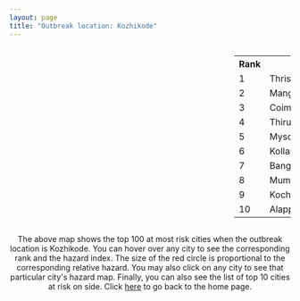```yaml
---
layout: page
title: "Outbreak location: Kozhikode"
---
```

<div style="width: 100%; overflow: auto;">
<div style="width: 75%; float: left;">
<div id="mapid">
<script src="https://buda-magenta.github.io/hazard_map/load_map.js"></script>

<script>
var marker_outbreak = L.marker([11.258608, 75.778874],{"autoPan": true}).addTo(map); marker_outbreak.bindTooltip("Kozhikode").openTooltip();

var circle_1 = L.circle([10.525626, 76.213254], {"pane": "markerPane", "color": "red", "fill": true, "fillOpacity": 0.2, "fillRule": "evenodd", "lineCap": "round", "lineJoin": "round", "opacity": 1.0, "radius": 102587, "stroke": true, "weight": 3}).addTo(map);
circle_1.bindTooltip("Thrissur<br>rank: 1<br>hazard index: 0.102588")
circle_1.bindPopup('<a href="https://buda-magenta.github.io/hazard_map/Thrissur">Thrissur</a>')

var circle_2 = L.circle([12.869810, 74.843008], {"pane": "markerPane", "color": "red", "fill": true, "fillOpacity": 0.2, "fillRule": "evenodd", "lineCap": "round", "lineJoin": "round", "opacity": 1.0, "radius": 86047, "stroke": true, "weight": 3}).addTo(map);
circle_2.bindTooltip("Mangalore<br>rank: 2<br>hazard index: 0.086048")
circle_2.bindPopup('<a href="https://buda-magenta.github.io/hazard_map/Mangalore">Mangalore</a>')

var circle_3 = L.circle([11.001812, 76.962843], {"pane": "markerPane", "color": "red", "fill": true, "fillOpacity": 0.2, "fillRule": "evenodd", "lineCap": "round", "lineJoin": "round", "opacity": 1.0, "radius": 36720, "stroke": true, "weight": 3}).addTo(map);
circle_3.bindTooltip("Coimbatore<br>rank: 3<br>hazard index: 0.036720")
circle_3.bindPopup('<a href="https://buda-magenta.github.io/hazard_map/Coimbatore">Coimbatore</a>')

var circle_4 = L.circle([8.576971, 77.050125], {"pane": "markerPane", "color": "red", "fill": true, "fillOpacity": 0.2, "fillRule": "evenodd", "lineCap": "round", "lineJoin": "round", "opacity": 1.0, "radius": 33581, "stroke": true, "weight": 3}).addTo(map);
circle_4.bindTooltip("Thiruvananthapuram<br>rank: 4<br>hazard index: 0.033582")
circle_4.bindPopup('<a href="https://buda-magenta.github.io/hazard_map/Thiruvananthapuram">Thiruvananthapuram</a>')

var circle_5 = L.circle([12.305183, 76.655361], {"pane": "markerPane", "color": "red", "fill": true, "fillOpacity": 0.2, "fillRule": "evenodd", "lineCap": "round", "lineJoin": "round", "opacity": 1.0, "radius": 15423, "stroke": true, "weight": 3}).addTo(map);
circle_5.bindTooltip("Mysore<br>rank: 5<br>hazard index: 0.015423")
circle_5.bindPopup('<a href="https://buda-magenta.github.io/hazard_map/Mysore">Mysore</a>')

var circle_6 = L.circle([8.887951, 76.595501], {"pane": "markerPane", "color": "red", "fill": true, "fillOpacity": 0.2, "fillRule": "evenodd", "lineCap": "round", "lineJoin": "round", "opacity": 1.0, "radius": 15073, "stroke": true, "weight": 3}).addTo(map);
circle_6.bindTooltip("Kollam<br>rank: 6<br>hazard index: 0.015073")
circle_6.bindPopup('<a href="https://buda-magenta.github.io/hazard_map/Kollam">Kollam</a>')

var circle_7 = L.circle([12.979120, 77.591300], {"pane": "markerPane", "color": "red", "fill": true, "fillOpacity": 0.2, "fillRule": "evenodd", "lineCap": "round", "lineJoin": "round", "opacity": 1.0, "radius": 14504, "stroke": true, "weight": 3}).addTo(map);
circle_7.bindTooltip("Bangalore<br>rank: 7<br>hazard index: 0.014504")
circle_7.bindPopup('<a href="https://buda-magenta.github.io/hazard_map/Bangalore">Bangalore</a>')

var circle_8 = L.circle([19.075990, 72.877393], {"pane": "markerPane", "color": "red", "fill": true, "fillOpacity": 0.2, "fillRule": "evenodd", "lineCap": "round", "lineJoin": "round", "opacity": 1.0, "radius": 13837, "stroke": true, "weight": 3}).addTo(map);
circle_8.bindTooltip("Mumbai<br>rank: 8<br>hazard index: 0.013837")
circle_8.bindPopup('<a href="https://buda-magenta.github.io/hazard_map/Mumbai">Mumbai</a>')

var circle_9 = L.circle([9.931308, 76.267414], {"pane": "markerPane", "color": "red", "fill": true, "fillOpacity": 0.2, "fillRule": "evenodd", "lineCap": "round", "lineJoin": "round", "opacity": 1.0, "radius": 10738, "stroke": true, "weight": 3}).addTo(map);
circle_9.bindTooltip("Kochi<br>rank: 9<br>hazard index: 0.010739")
circle_9.bindPopup('<a href="https://buda-magenta.github.io/hazard_map/Kochi">Kochi</a>')

var circle_10 = L.circle([9.500665, 76.412414], {"pane": "markerPane", "color": "red", "fill": true, "fillOpacity": 0.2, "fillRule": "evenodd", "lineCap": "round", "lineJoin": "round", "opacity": 1.0, "radius": 9013, "stroke": true, "weight": 3}).addTo(map);
circle_10.bindTooltip("Alappuzha<br>rank: 10<br>hazard index: 0.009014")
circle_10.bindPopup('<a href="https://buda-magenta.github.io/hazard_map/Alappuzha">Alappuzha</a>')

var circle_11 = L.circle([11.101781, 77.345192], {"pane": "markerPane", "color": "red", "fill": true, "fillOpacity": 0.2, "fillRule": "evenodd", "lineCap": "round", "lineJoin": "round", "opacity": 1.0, "radius": 8620, "stroke": true, "weight": 3}).addTo(map);
circle_11.bindTooltip("Tiruppur<br>rank: 11<br>hazard index: 0.008621")
circle_11.bindPopup('<a href="https://buda-magenta.github.io/hazard_map/Tiruppur">Tiruppur</a>')

var circle_12 = L.circle([13.083694, 80.270186], {"pane": "markerPane", "color": "red", "fill": true, "fillOpacity": 0.2, "fillRule": "evenodd", "lineCap": "round", "lineJoin": "round", "opacity": 1.0, "radius": 4617, "stroke": true, "weight": 3}).addTo(map);
circle_12.bindTooltip("Chennai<br>rank: 12<br>hazard index: 0.004617")
circle_12.bindPopup('<a href="https://buda-magenta.github.io/hazard_map/Chennai">Chennai</a>')

var circle_13 = L.circle([10.787898, 76.474087], {"pane": "markerPane", "color": "red", "fill": true, "fillOpacity": 0.2, "fillRule": "evenodd", "lineCap": "round", "lineJoin": "round", "opacity": 1.0, "radius": 4052, "stroke": true, "weight": 3}).addTo(map);
circle_13.bindTooltip("Palakkad<br>rank: 13<br>hazard index: 0.004053")
circle_13.bindPopup('<a href="https://buda-magenta.github.io/hazard_map/Palakkad">Palakkad</a>')

var circle_14 = L.circle([11.876225, 75.373804], {"pane": "markerPane", "color": "red", "fill": true, "fillOpacity": 0.2, "fillRule": "evenodd", "lineCap": "round", "lineJoin": "round", "opacity": 1.0, "radius": 4018, "stroke": true, "weight": 3}).addTo(map);
circle_14.bindTooltip("Kannur<br>rank: 14<br>hazard index: 0.004018")
circle_14.bindPopup('<a href="https://buda-magenta.github.io/hazard_map/Kannur">Kannur</a>')

var circle_15 = L.circle([8.188047, 77.429049], {"pane": "markerPane", "color": "red", "fill": true, "fillOpacity": 0.2, "fillRule": "evenodd", "lineCap": "round", "lineJoin": "round", "opacity": 1.0, "radius": 2528, "stroke": true, "weight": 3}).addTo(map);
circle_15.bindTooltip("Nagercoil<br>rank: 15<br>hazard index: 0.002529")
circle_15.bindPopup('<a href="https://buda-magenta.github.io/hazard_map/Nagercoil">Nagercoil</a>')

var circle_16 = L.circle([13.341917, 74.747323], {"pane": "markerPane", "color": "red", "fill": true, "fillOpacity": 0.2, "fillRule": "evenodd", "lineCap": "round", "lineJoin": "round", "opacity": 1.0, "radius": 1571, "stroke": true, "weight": 3}).addTo(map);
circle_16.bindTooltip("Udupi<br>rank: 16<br>hazard index: 0.001571")
circle_16.bindPopup('<a href="https://buda-magenta.github.io/hazard_map/Udupi">Udupi</a>')

var circle_17 = L.circle([17.388786, 78.461065], {"pane": "markerPane", "color": "red", "fill": true, "fillOpacity": 0.2, "fillRule": "evenodd", "lineCap": "round", "lineJoin": "round", "opacity": 1.0, "radius": 1551, "stroke": true, "weight": 3}).addTo(map);
circle_17.bindTooltip("Hyderabad<br>rank: 17<br>hazard index: 0.001551")
circle_17.bindPopup('<a href="https://buda-magenta.github.io/hazard_map/Hyderabad">Hyderabad</a>')

var circle_18 = L.circle([9.926115, 78.114098], {"pane": "markerPane", "color": "red", "fill": true, "fillOpacity": 0.2, "fillRule": "evenodd", "lineCap": "round", "lineJoin": "round", "opacity": 1.0, "radius": 1532, "stroke": true, "weight": 3}).addTo(map);
circle_18.bindTooltip("Madurai<br>rank: 18<br>hazard index: 0.001532")
circle_18.bindPopup('<a href="https://buda-magenta.github.io/hazard_map/Madurai">Madurai</a>')

var circle_19 = L.circle([28.651718, 77.221939], {"pane": "markerPane", "color": "red", "fill": true, "fillOpacity": 0.2, "fillRule": "evenodd", "lineCap": "round", "lineJoin": "round", "opacity": 1.0, "radius": 1426, "stroke": true, "weight": 3}).addTo(map);
circle_19.bindTooltip("Delhi<br>rank: 19<br>hazard index: 0.001426")
circle_19.bindPopup('<a href="https://buda-magenta.github.io/hazard_map/Delhi">Delhi</a>')

var circle_20 = L.circle([11.664300, 78.146000], {"pane": "markerPane", "color": "red", "fill": true, "fillOpacity": 0.2, "fillRule": "evenodd", "lineCap": "round", "lineJoin": "round", "opacity": 1.0, "radius": 1420, "stroke": true, "weight": 3}).addTo(map);
circle_20.bindTooltip("Salem<br>rank: 20<br>hazard index: 0.001421")
circle_20.bindPopup('<a href="https://buda-magenta.github.io/hazard_map/Salem">Salem</a>')

var circle_21 = L.circle([10.804973, 78.687030], {"pane": "markerPane", "color": "red", "fill": true, "fillOpacity": 0.2, "fillRule": "evenodd", "lineCap": "round", "lineJoin": "round", "opacity": 1.0, "radius": 1087, "stroke": true, "weight": 3}).addTo(map);
circle_21.bindTooltip("Tiruchirappalli<br>rank: 21<br>hazard index: 0.001087")
circle_21.bindPopup('<a href="https://buda-magenta.github.io/hazard_map/Tiruchirappalli">Tiruchirappalli</a>')

var circle_22 = L.circle([15.426365, 75.630079], {"pane": "markerPane", "color": "red", "fill": true, "fillOpacity": 0.2, "fillRule": "evenodd", "lineCap": "round", "lineJoin": "round", "opacity": 1.0, "radius": 887, "stroke": true, "weight": 3}).addTo(map);
circle_22.bindTooltip("Gadag<br>rank: 22<br>hazard index: 0.000887")
circle_22.bindPopup('<a href="https://buda-magenta.github.io/hazard_map/Gadag">Gadag</a>')

var circle_23 = L.circle([18.793568, 80.815939], {"pane": "markerPane", "color": "red", "fill": true, "fillOpacity": 0.2, "fillRule": "evenodd", "lineCap": "round", "lineJoin": "round", "opacity": 1.0, "radius": 819, "stroke": true, "weight": 3}).addTo(map);
circle_23.bindTooltip("Bijapur<br>rank: 23<br>hazard index: 0.000820")
circle_23.bindPopup('<a href="https://buda-magenta.github.io/hazard_map/Bijapur">Bijapur</a>')

var circle_24 = L.circle([19.194329, 72.970178], {"pane": "markerPane", "color": "red", "fill": true, "fillOpacity": 0.2, "fillRule": "evenodd", "lineCap": "round", "lineJoin": "round", "opacity": 1.0, "radius": 773, "stroke": true, "weight": 3}).addTo(map);
circle_24.bindTooltip("Thane<br>rank: 24<br>hazard index: 0.000774")
circle_24.bindPopup('<a href="https://buda-magenta.github.io/hazard_map/Thane">Thane</a>')

var circle_25 = L.circle([13.340077, 77.100621], {"pane": "markerPane", "color": "red", "fill": true, "fillOpacity": 0.2, "fillRule": "evenodd", "lineCap": "round", "lineJoin": "round", "opacity": 1.0, "radius": 666, "stroke": true, "weight": 3}).addTo(map);
circle_25.bindTooltip("Tumkur<br>rank: 25<br>hazard index: 0.000667")
circle_25.bindPopup('<a href="https://buda-magenta.github.io/hazard_map/Tumkur">Tumkur</a>')

var circle_26 = L.circle([13.007082, 76.099270], {"pane": "markerPane", "color": "red", "fill": true, "fillOpacity": 0.2, "fillRule": "evenodd", "lineCap": "round", "lineJoin": "round", "opacity": 1.0, "radius": 622, "stroke": true, "weight": 3}).addTo(map);
circle_26.bindTooltip("Hassan<br>rank: 26<br>hazard index: 0.000623")
circle_26.bindPopup('<a href="https://buda-magenta.github.io/hazard_map/Hassan">Hassan</a>')

var circle_27 = L.circle([12.523889, 76.896196], {"pane": "markerPane", "color": "red", "fill": true, "fillOpacity": 0.2, "fillRule": "evenodd", "lineCap": "round", "lineJoin": "round", "opacity": 1.0, "radius": 613, "stroke": true, "weight": 3}).addTo(map);
circle_27.bindTooltip("Mandya<br>rank: 27<br>hazard index: 0.000613")
circle_27.bindPopup('<a href="https://buda-magenta.github.io/hazard_map/Mandya">Mandya</a>')

var circle_28 = L.circle([15.398403, 73.812918], {"pane": "markerPane", "color": "red", "fill": true, "fillOpacity": 0.2, "fillRule": "evenodd", "lineCap": "round", "lineJoin": "round", "opacity": 1.0, "radius": 611, "stroke": true, "weight": 3}).addTo(map);
circle_28.bindTooltip("Vasco Da Gama<br>rank: 28<br>hazard index: 0.000612")
circle_28.bindPopup('<a href="https://buda-magenta.github.io/hazard_map/Vasco_Da_Gama">Vasco Da Gama</a>')

var circle_29 = L.circle([18.521428, 73.854454], {"pane": "markerPane", "color": "red", "fill": true, "fillOpacity": 0.2, "fillRule": "evenodd", "lineCap": "round", "lineJoin": "round", "opacity": 1.0, "radius": 577, "stroke": true, "weight": 3}).addTo(map);
circle_29.bindTooltip("Pune<br>rank: 29<br>hazard index: 0.000577")
circle_29.bindPopup('<a href="https://buda-magenta.github.io/hazard_map/Pune">Pune</a>')

var circle_30 = L.circle([16.185317, 75.696792], {"pane": "markerPane", "color": "red", "fill": true, "fillOpacity": 0.2, "fillRule": "evenodd", "lineCap": "round", "lineJoin": "round", "opacity": 1.0, "radius": 575, "stroke": true, "weight": 3}).addTo(map);
circle_30.bindTooltip("Bagalkot<br>rank: 30<br>hazard index: 0.000575")
circle_30.bindPopup('<a href="https://buda-magenta.github.io/hazard_map/Bagalkot">Bagalkot</a>')

var circle_31 = L.circle([13.932609, 75.574978], {"pane": "markerPane", "color": "red", "fill": true, "fillOpacity": 0.2, "fillRule": "evenodd", "lineCap": "round", "lineJoin": "round", "opacity": 1.0, "radius": 563, "stroke": true, "weight": 3}).addTo(map);
circle_31.bindTooltip("Shimoga<br>rank: 31<br>hazard index: 0.000563")
circle_31.bindPopup('<a href="https://buda-magenta.github.io/hazard_map/Shimoga">Shimoga</a>')

var circle_32 = L.circle([17.849907, 75.276320], {"pane": "markerPane", "color": "red", "fill": true, "fillOpacity": 0.2, "fillRule": "evenodd", "lineCap": "round", "lineJoin": "round", "opacity": 1.0, "radius": 474, "stroke": true, "weight": 3}).addTo(map);
circle_32.bindTooltip("Solapur<br>rank: 32<br>hazard index: 0.000474")
circle_32.bindPopup('<a href="https://buda-magenta.github.io/hazard_map/Solapur">Solapur</a>')

var circle_33 = L.circle([11.369204, 77.676627], {"pane": "markerPane", "color": "red", "fill": true, "fillOpacity": 0.2, "fillRule": "evenodd", "lineCap": "round", "lineJoin": "round", "opacity": 1.0, "radius": 315, "stroke": true, "weight": 3}).addTo(map);
circle_33.bindTooltip("Erode<br>rank: 33<br>hazard index: 0.000316")
circle_33.bindPopup('<a href="https://buda-magenta.github.io/hazard_map/Erode">Erode</a>')

var circle_34 = L.circle([8.701220, 77.579269], {"pane": "markerPane", "color": "red", "fill": true, "fillOpacity": 0.2, "fillRule": "evenodd", "lineCap": "round", "lineJoin": "round", "opacity": 1.0, "radius": 298, "stroke": true, "weight": 3}).addTo(map);
circle_34.bindTooltip("Tirunelveli<br>rank: 34<br>hazard index: 0.000298")
circle_34.bindPopup('<a href="https://buda-magenta.github.io/hazard_map/Tirunelveli">Tirunelveli</a>')

var circle_35 = L.circle([14.466127, 75.920636], {"pane": "markerPane", "color": "red", "fill": true, "fillOpacity": 0.2, "fillRule": "evenodd", "lineCap": "round", "lineJoin": "round", "opacity": 1.0, "radius": 261, "stroke": true, "weight": 3}).addTo(map);
circle_35.bindTooltip("Davanagere<br>rank: 35<br>hazard index: 0.000261")
circle_35.bindPopup('<a href="https://buda-magenta.github.io/hazard_map/Davanagere">Davanagere</a>')

var circle_36 = L.circle([15.351838, 75.137985], {"pane": "markerPane", "color": "red", "fill": true, "fillOpacity": 0.2, "fillRule": "evenodd", "lineCap": "round", "lineJoin": "round", "opacity": 1.0, "radius": 253, "stroke": true, "weight": 3}).addTo(map);
circle_36.bindTooltip("Hubli<br>rank: 36<br>hazard index: 0.000254")
circle_36.bindPopup('<a href="https://buda-magenta.github.io/hazard_map/Hubli">Hubli</a>')

var circle_37 = L.circle([21.170200, 72.831100], {"pane": "markerPane", "color": "red", "fill": true, "fillOpacity": 0.2, "fillRule": "evenodd", "lineCap": "round", "lineJoin": "round", "opacity": 1.0, "radius": 237, "stroke": true, "weight": 3}).addTo(map);
circle_37.bindTooltip("Surat<br>rank: 37<br>hazard index: 0.000238")
circle_37.bindPopup('<a href="https://buda-magenta.github.io/hazard_map/Surat">Surat</a>')

var circle_38 = L.circle([23.021624, 72.579707], {"pane": "markerPane", "color": "red", "fill": true, "fillOpacity": 0.2, "fillRule": "evenodd", "lineCap": "round", "lineJoin": "round", "opacity": 1.0, "radius": 234, "stroke": true, "weight": 3}).addTo(map);
circle_38.bindTooltip("Ahmedabad<br>rank: 38<br>hazard index: 0.000234")
circle_38.bindPopup('<a href="https://buda-magenta.github.io/hazard_map/Ahmedabad">Ahmedabad</a>')

var circle_39 = L.circle([18.627929, 73.800983], {"pane": "markerPane", "color": "red", "fill": true, "fillOpacity": 0.2, "fillRule": "evenodd", "lineCap": "round", "lineJoin": "round", "opacity": 1.0, "radius": 194, "stroke": true, "weight": 3}).addTo(map);
circle_39.bindTooltip("Pimpri Chinchwad<br>rank: 39<br>hazard index: 0.000194")
circle_39.bindPopup('<a href="https://buda-magenta.github.io/hazard_map/Pimpri_Chinchwad">Pimpri Chinchwad</a>')

var circle_40 = L.circle([13.318014, 75.773874], {"pane": "markerPane", "color": "red", "fill": true, "fillOpacity": 0.2, "fillRule": "evenodd", "lineCap": "round", "lineJoin": "round", "opacity": 1.0, "radius": 192, "stroke": true, "weight": 3}).addTo(map);
circle_40.bindTooltip("Chikmagalur<br>rank: 40<br>hazard index: 0.000192")
circle_40.bindPopup('<a href="https://buda-magenta.github.io/hazard_map/Chikmagalur">Chikmagalur</a>')

var circle_41 = L.circle([20.011247, 73.790236], {"pane": "markerPane", "color": "red", "fill": true, "fillOpacity": 0.2, "fillRule": "evenodd", "lineCap": "round", "lineJoin": "round", "opacity": 1.0, "radius": 190, "stroke": true, "weight": 3}).addTo(map);
circle_41.bindTooltip("Nashik<br>rank: 41<br>hazard index: 0.000190")
circle_41.bindPopup('<a href="https://buda-magenta.github.io/hazard_map/Nashik">Nashik</a>')

var circle_42 = L.circle([25.531031, 78.652689], {"pane": "markerPane", "color": "red", "fill": true, "fillOpacity": 0.2, "fillRule": "evenodd", "lineCap": "round", "lineJoin": "round", "opacity": 1.0, "radius": 189, "stroke": true, "weight": 3}).addTo(map);
circle_42.bindTooltip("Jhansi<br>rank: 42<br>hazard index: 0.000190")
circle_42.bindPopup('<a href="https://buda-magenta.github.io/hazard_map/Jhansi">Jhansi</a>')

var circle_43 = L.circle([12.955100, 78.269900], {"pane": "markerPane", "color": "red", "fill": true, "fillOpacity": 0.2, "fillRule": "evenodd", "lineCap": "round", "lineJoin": "round", "opacity": 1.0, "radius": 184, "stroke": true, "weight": 3}).addTo(map);
circle_43.bindTooltip("Robertson Pet<br>rank: 43<br>hazard index: 0.000184")
circle_43.bindPopup('<a href="https://buda-magenta.github.io/hazard_map/Robertson_Pet">Robertson Pet</a>')

var circle_44 = L.circle([19.439885, 72.880383], {"pane": "markerPane", "color": "red", "fill": true, "fillOpacity": 0.2, "fillRule": "evenodd", "lineCap": "round", "lineJoin": "round", "opacity": 1.0, "radius": 166, "stroke": true, "weight": 3}).addTo(map);
circle_44.bindTooltip("Vasai<br>rank: 44<br>hazard index: 0.000166")
circle_44.bindPopup('<a href="https://buda-magenta.github.io/hazard_map/Vasai">Vasai</a>')

var circle_45 = L.circle([12.732884, 77.830948], {"pane": "markerPane", "color": "red", "fill": true, "fillOpacity": 0.2, "fillRule": "evenodd", "lineCap": "round", "lineJoin": "round", "opacity": 1.0, "radius": 157, "stroke": true, "weight": 3}).addTo(map);
circle_45.bindTooltip("Hosur<br>rank: 45<br>hazard index: 0.000158")
circle_45.bindPopup('<a href="https://buda-magenta.github.io/hazard_map/Hosur">Hosur</a>')

var circle_46 = L.circle([10.786027, 79.138150], {"pane": "markerPane", "color": "red", "fill": true, "fillOpacity": 0.2, "fillRule": "evenodd", "lineCap": "round", "lineJoin": "round", "opacity": 1.0, "radius": 153, "stroke": true, "weight": 3}).addTo(map);
circle_46.bindTooltip("Thanjavur<br>rank: 46<br>hazard index: 0.000154")
circle_46.bindPopup('<a href="https://buda-magenta.github.io/hazard_map/Thanjavur">Thanjavur</a>')

var circle_47 = L.circle([22.541418, 88.357691], {"pane": "markerPane", "color": "red", "fill": true, "fillOpacity": 0.2, "fillRule": "evenodd", "lineCap": "round", "lineJoin": "round", "opacity": 1.0, "radius": 147, "stroke": true, "weight": 3}).addTo(map);
circle_47.bindTooltip("Kolkata<br>rank: 47<br>hazard index: 0.000147")
circle_47.bindPopup('<a href="https://buda-magenta.github.io/hazard_map/Kolkata">Kolkata</a>')

var circle_48 = L.circle([22.297314, 73.194257], {"pane": "markerPane", "color": "red", "fill": true, "fillOpacity": 0.2, "fillRule": "evenodd", "lineCap": "round", "lineJoin": "round", "opacity": 1.0, "radius": 138, "stroke": true, "weight": 3}).addTo(map);
circle_48.bindTooltip("Vadodara<br>rank: 48<br>hazard index: 0.000139")
circle_48.bindPopup('<a href="https://buda-magenta.github.io/hazard_map/Vadodara">Vadodara</a>')

var circle_49 = L.circle([10.330330, 78.067398], {"pane": "markerPane", "color": "red", "fill": true, "fillOpacity": 0.2, "fillRule": "evenodd", "lineCap": "round", "lineJoin": "round", "opacity": 1.0, "radius": 132, "stroke": true, "weight": 3}).addTo(map);
circle_49.bindTooltip("Dindigul<br>rank: 49<br>hazard index: 0.000133")
circle_49.bindPopup('<a href="https://buda-magenta.github.io/hazard_map/Dindigul">Dindigul</a>')

var circle_50 = L.circle([8.805260, 78.145274], {"pane": "markerPane", "color": "red", "fill": true, "fillOpacity": 0.2, "fillRule": "evenodd", "lineCap": "round", "lineJoin": "round", "opacity": 1.0, "radius": 130, "stroke": true, "weight": 3}).addTo(map);
circle_50.bindTooltip("Thoothukudi<br>rank: 50<br>hazard index: 0.000130")
circle_50.bindPopup('<a href="https://buda-magenta.github.io/hazard_map/Thoothukudi">Thoothukudi</a>')

var circle_51 = L.circle([20.166670, 79.172114], {"pane": "markerPane", "color": "red", "fill": true, "fillOpacity": 0.2, "fillRule": "evenodd", "lineCap": "round", "lineJoin": "round", "opacity": 1.0, "radius": 115, "stroke": true, "weight": 3}).addTo(map);
circle_51.bindTooltip("Bhadravati<br>rank: 51<br>hazard index: 0.000116")
circle_51.bindPopup('<a href="https://buda-magenta.github.io/hazard_map/Bhadravati">Bhadravati</a>')

var circle_52 = L.circle([16.508759, 80.618510], {"pane": "markerPane", "color": "red", "fill": true, "fillOpacity": 0.2, "fillRule": "evenodd", "lineCap": "round", "lineJoin": "round", "opacity": 1.0, "radius": 104, "stroke": true, "weight": 3}).addTo(map);
circle_52.bindTooltip("Vijayawada<br>rank: 52<br>hazard index: 0.000105")
circle_52.bindPopup('<a href="https://buda-magenta.github.io/hazard_map/Vijayawada">Vijayawada</a>')

var circle_53 = L.circle([13.631637, 79.423171], {"pane": "markerPane", "color": "red", "fill": true, "fillOpacity": 0.2, "fillRule": "evenodd", "lineCap": "round", "lineJoin": "round", "opacity": 1.0, "radius": 98, "stroke": true, "weight": 3}).addTo(map);
circle_53.bindTooltip("Tirupati<br>rank: 53<br>hazard index: 0.000099")
circle_53.bindPopup('<a href="https://buda-magenta.github.io/hazard_map/Tirupati">Tirupati</a>')

var circle_54 = L.circle([13.137000, 78.133961], {"pane": "markerPane", "color": "red", "fill": true, "fillOpacity": 0.2, "fillRule": "evenodd", "lineCap": "round", "lineJoin": "round", "opacity": 1.0, "radius": 95, "stroke": true, "weight": 3}).addTo(map);
circle_54.bindTooltip("Kolar<br>rank: 54<br>hazard index: 0.000095")
circle_54.bindPopup('<a href="https://buda-magenta.github.io/hazard_map/Kolar">Kolar</a>')

var circle_55 = L.circle([25.609324, 85.123525], {"pane": "markerPane", "color": "red", "fill": true, "fillOpacity": 0.2, "fillRule": "evenodd", "lineCap": "round", "lineJoin": "round", "opacity": 1.0, "radius": 93, "stroke": true, "weight": 3}).addTo(map);
circle_55.bindTooltip("Patna<br>rank: 55<br>hazard index: 0.000093")
circle_55.bindPopup('<a href="https://buda-magenta.github.io/hazard_map/Patna">Patna</a>')

var circle_56 = L.circle([21.149813, 79.082056], {"pane": "markerPane", "color": "red", "fill": true, "fillOpacity": 0.2, "fillRule": "evenodd", "lineCap": "round", "lineJoin": "round", "opacity": 1.0, "radius": 91, "stroke": true, "weight": 3}).addTo(map);
circle_56.bindTooltip("Nagpur<br>rank: 56<br>hazard index: 0.000092")
circle_56.bindPopup('<a href="https://buda-magenta.github.io/hazard_map/Nagpur">Nagpur</a>')

var circle_57 = L.circle([17.723128, 83.301284], {"pane": "markerPane", "color": "red", "fill": true, "fillOpacity": 0.2, "fillRule": "evenodd", "lineCap": "round", "lineJoin": "round", "opacity": 1.0, "radius": 87, "stroke": true, "weight": 3}).addTo(map);
circle_57.bindTooltip("Visakhapatnam<br>rank: 57<br>hazard index: 0.000087")
circle_57.bindPopup('<a href="https://buda-magenta.github.io/hazard_map/Visakhapatnam">Visakhapatnam</a>')

var circle_58 = L.circle([19.261944, 73.194760], {"pane": "markerPane", "color": "red", "fill": true, "fillOpacity": 0.2, "fillRule": "evenodd", "lineCap": "round", "lineJoin": "round", "opacity": 1.0, "radius": 87, "stroke": true, "weight": 3}).addTo(map);
circle_58.bindTooltip("Ulhas Nagar<br>rank: 58<br>hazard index: 0.000087")
circle_58.bindPopup('<a href="https://buda-magenta.github.io/hazard_map/Ulhas_Nagar">Ulhas Nagar</a>')

var circle_59 = L.circle([20.432402, 73.141172], {"pane": "markerPane", "color": "red", "fill": true, "fillOpacity": 0.2, "fillRule": "evenodd", "lineCap": "round", "lineJoin": "round", "opacity": 1.0, "radius": 86, "stroke": true, "weight": 3}).addTo(map);
circle_59.bindTooltip("Valsad<br>rank: 59<br>hazard index: 0.000087")
circle_59.bindPopup('<a href="https://buda-magenta.github.io/hazard_map/Valsad">Valsad</a>')

var circle_60 = L.circle([19.295200, 72.854400], {"pane": "markerPane", "color": "red", "fill": true, "fillOpacity": 0.2, "fillRule": "evenodd", "lineCap": "round", "lineJoin": "round", "opacity": 1.0, "radius": 83, "stroke": true, "weight": 3}).addTo(map);
circle_60.bindTooltip("Mira-Bhayandar<br>rank: 60<br>hazard index: 0.000084")
circle_60.bindPopup('<a href="https://buda-magenta.github.io/hazard_map/Mira-Bhayandar">Mira-Bhayandar</a>')

var circle_61 = L.circle([9.403158, 77.518264], {"pane": "markerPane", "color": "red", "fill": true, "fillOpacity": 0.2, "fillRule": "evenodd", "lineCap": "round", "lineJoin": "round", "opacity": 1.0, "radius": 78, "stroke": true, "weight": 3}).addTo(map);
circle_61.bindTooltip("Rajapalayam<br>rank: 61<br>hazard index: 0.000078")
circle_61.bindPopup('<a href="https://buda-magenta.github.io/hazard_map/Rajapalayam">Rajapalayam</a>')

var circle_62 = L.circle([17.636129, 74.298278], {"pane": "markerPane", "color": "red", "fill": true, "fillOpacity": 0.2, "fillRule": "evenodd", "lineCap": "round", "lineJoin": "round", "opacity": 1.0, "radius": 71, "stroke": true, "weight": 3}).addTo(map);
circle_62.bindTooltip("Satara<br>rank: 62<br>hazard index: 0.000072")
circle_62.bindPopup('<a href="https://buda-magenta.github.io/hazard_map/Satara">Satara</a>')

var circle_63 = L.circle([25.196826, 76.000893], {"pane": "markerPane", "color": "red", "fill": true, "fillOpacity": 0.2, "fillRule": "evenodd", "lineCap": "round", "lineJoin": "round", "opacity": 1.0, "radius": 68, "stroke": true, "weight": 3}).addTo(map);
circle_63.bindTooltip("Kota<br>rank: 63<br>hazard index: 0.000068")
circle_63.bindPopup('<a href="https://buda-magenta.github.io/hazard_map/Kota">Kota</a>')

var circle_64 = L.circle([19.362531, 73.078475], {"pane": "markerPane", "color": "red", "fill": true, "fillOpacity": 0.2, "fillRule": "evenodd", "lineCap": "round", "lineJoin": "round", "opacity": 1.0, "radius": 66, "stroke": true, "weight": 3}).addTo(map);
circle_64.bindTooltip("Bhiwandi<br>rank: 64<br>hazard index: 0.000067")
circle_64.bindPopup('<a href="https://buda-magenta.github.io/hazard_map/Bhiwandi">Bhiwandi</a>')

var circle_65 = L.circle([13.125476, 80.094090], {"pane": "markerPane", "color": "red", "fill": true, "fillOpacity": 0.2, "fillRule": "evenodd", "lineCap": "round", "lineJoin": "round", "opacity": 1.0, "radius": 65, "stroke": true, "weight": 3}).addTo(map);
circle_65.bindTooltip("Avadi<br>rank: 65<br>hazard index: 0.000066")
circle_65.bindPopup('<a href="https://buda-magenta.github.io/hazard_map/Avadi">Avadi</a>')

var circle_66 = L.circle([14.625888, 75.635724], {"pane": "markerPane", "color": "red", "fill": true, "fillOpacity": 0.2, "fillRule": "evenodd", "lineCap": "round", "lineJoin": "round", "opacity": 1.0, "radius": 63, "stroke": true, "weight": 3}).addTo(map);
circle_66.bindTooltip("Ranibennur<br>rank: 66<br>hazard index: 0.000064")
circle_66.bindPopup('<a href="https://buda-magenta.github.io/hazard_map/Ranibennur">Ranibennur</a>')

var circle_67 = L.circle([14.654623, 77.556260], {"pane": "markerPane", "color": "red", "fill": true, "fillOpacity": 0.2, "fillRule": "evenodd", "lineCap": "round", "lineJoin": "round", "opacity": 1.0, "radius": 63, "stroke": true, "weight": 3}).addTo(map);
circle_67.bindTooltip("Anantapur<br>rank: 67<br>hazard index: 0.000063")
circle_67.bindPopup('<a href="https://buda-magenta.github.io/hazard_map/Anantapur">Anantapur</a>')

var circle_68 = L.circle([13.156387, 80.300528], {"pane": "markerPane", "color": "red", "fill": true, "fillOpacity": 0.2, "fillRule": "evenodd", "lineCap": "round", "lineJoin": "round", "opacity": 1.0, "radius": 62, "stroke": true, "weight": 3}).addTo(map);
circle_68.bindTooltip("Tiruvottiyur<br>rank: 68<br>hazard index: 0.000063")
circle_68.bindPopup('<a href="https://buda-magenta.github.io/hazard_map/Tiruvottiyur">Tiruvottiyur</a>')

var circle_69 = L.circle([20.266777, 85.843559], {"pane": "markerPane", "color": "red", "fill": true, "fillOpacity": 0.2, "fillRule": "evenodd", "lineCap": "round", "lineJoin": "round", "opacity": 1.0, "radius": 57, "stroke": true, "weight": 3}).addTo(map);
circle_69.bindTooltip("Bhubaneswar<br>rank: 69<br>hazard index: 0.000058")
circle_69.bindPopup('<a href="https://buda-magenta.github.io/hazard_map/Bhubaneswar">Bhubaneswar</a>')

var circle_70 = L.circle([23.258486, 77.401989], {"pane": "markerPane", "color": "red", "fill": true, "fillOpacity": 0.2, "fillRule": "evenodd", "lineCap": "round", "lineJoin": "round", "opacity": 1.0, "radius": 57, "stroke": true, "weight": 3}).addTo(map);
circle_70.bindTooltip("Bhopal<br>rank: 70<br>hazard index: 0.000057")
circle_70.bindPopup('<a href="https://buda-magenta.github.io/hazard_map/Bhopal">Bhopal</a>')

var circle_71 = L.circle([17.980609, 79.598212], {"pane": "markerPane", "color": "red", "fill": true, "fillOpacity": 0.2, "fillRule": "evenodd", "lineCap": "round", "lineJoin": "round", "opacity": 1.0, "radius": 51, "stroke": true, "weight": 3}).addTo(map);
circle_71.bindTooltip("Warangal<br>rank: 71<br>hazard index: 0.000051")
circle_71.bindPopup('<a href="https://buda-magenta.github.io/hazard_map/Warangal">Warangal</a>')

var circle_72 = L.circle([19.143607, 73.295535], {"pane": "markerPane", "color": "red", "fill": true, "fillOpacity": 0.2, "fillRule": "evenodd", "lineCap": "round", "lineJoin": "round", "opacity": 1.0, "radius": 50, "stroke": true, "weight": 3}).addTo(map);
circle_72.bindTooltip("Ambarnath<br>rank: 72<br>hazard index: 0.000051")
circle_72.bindPopup('<a href="https://buda-magenta.github.io/hazard_map/Ambarnath">Ambarnath</a>')

var circle_73 = L.circle([26.838100, 80.934600], {"pane": "markerPane", "color": "red", "fill": true, "fillOpacity": 0.2, "fillRule": "evenodd", "lineCap": "round", "lineJoin": "round", "opacity": 1.0, "radius": 49, "stroke": true, "weight": 3}).addTo(map);
circle_73.bindTooltip("Lucknow<br>rank: 73<br>hazard index: 0.000050")
circle_73.bindPopup('<a href="https://buda-magenta.github.io/hazard_map/Lucknow">Lucknow</a>')

var circle_74 = L.circle([10.346837, 78.654771], {"pane": "markerPane", "color": "red", "fill": true, "fillOpacity": 0.2, "fillRule": "evenodd", "lineCap": "round", "lineJoin": "round", "opacity": 1.0, "radius": 49, "stroke": true, "weight": 3}).addTo(map);
circle_74.bindTooltip("Neiveli<br>rank: 74<br>hazard index: 0.000049")
circle_74.bindPopup('<a href="https://buda-magenta.github.io/hazard_map/Neiveli">Neiveli</a>')

var circle_75 = L.circle([10.915649, 79.806949], {"pane": "markerPane", "color": "red", "fill": true, "fillOpacity": 0.2, "fillRule": "evenodd", "lineCap": "round", "lineJoin": "round", "opacity": 1.0, "radius": 47, "stroke": true, "weight": 3}).addTo(map);
circle_75.bindTooltip("Pondicherry<br>rank: 75<br>hazard index: 0.000047")
circle_75.bindPopup('<a href="https://buda-magenta.github.io/hazard_map/Pondicherry">Pondicherry</a>')

var circle_76 = L.circle([11.715950, 79.767053], {"pane": "markerPane", "color": "red", "fill": true, "fillOpacity": 0.2, "fillRule": "evenodd", "lineCap": "round", "lineJoin": "round", "opacity": 1.0, "radius": 46, "stroke": true, "weight": 3}).addTo(map);
circle_76.bindTooltip("Cuddalore Port<br>rank: 76<br>hazard index: 0.000047")
circle_76.bindPopup('<a href="https://buda-magenta.github.io/hazard_map/Cuddalore_Port">Cuddalore Port</a>')

var circle_77 = L.circle([15.143395, 76.919388], {"pane": "markerPane", "color": "red", "fill": true, "fillOpacity": 0.2, "fillRule": "evenodd", "lineCap": "round", "lineJoin": "round", "opacity": 1.0, "radius": 45, "stroke": true, "weight": 3}).addTo(map);
circle_77.bindTooltip("Bellary<br>rank: 77<br>hazard index: 0.000046")
circle_77.bindPopup('<a href="https://buda-magenta.github.io/hazard_map/Bellary">Bellary</a>')

var circle_78 = L.circle([26.915458, 75.818982], {"pane": "markerPane", "color": "red", "fill": true, "fillOpacity": 0.2, "fillRule": "evenodd", "lineCap": "round", "lineJoin": "round", "opacity": 1.0, "radius": 45, "stroke": true, "weight": 3}).addTo(map);
circle_78.bindTooltip("Jaipur<br>rank: 78<br>hazard index: 0.000046")
circle_78.bindPopup('<a href="https://buda-magenta.github.io/hazard_map/Jaipur">Jaipur</a>')

var circle_79 = L.circle([27.175255, 78.009816], {"pane": "markerPane", "color": "red", "fill": true, "fillOpacity": 0.2, "fillRule": "evenodd", "lineCap": "round", "lineJoin": "round", "opacity": 1.0, "radius": 43, "stroke": true, "weight": 3}).addTo(map);
circle_79.bindTooltip("Agra<br>rank: 79<br>hazard index: 0.000044")
circle_79.bindPopup('<a href="https://buda-magenta.github.io/hazard_map/Agra">Agra</a>')

var circle_80 = L.circle([13.826383, 77.493772], {"pane": "markerPane", "color": "red", "fill": true, "fillOpacity": 0.2, "fillRule": "evenodd", "lineCap": "round", "lineJoin": "round", "opacity": 1.0, "radius": 42, "stroke": true, "weight": 3}).addTo(map);
circle_80.bindTooltip("Hindupur<br>rank: 80<br>hazard index: 0.000043")
circle_80.bindPopup('<a href="https://buda-magenta.github.io/hazard_map/Hindupur">Hindupur</a>')

var circle_81 = L.circle([10.805628, 79.824660], {"pane": "markerPane", "color": "red", "fill": true, "fillOpacity": 0.2, "fillRule": "evenodd", "lineCap": "round", "lineJoin": "round", "opacity": 1.0, "radius": 42, "stroke": true, "weight": 3}).addTo(map);
circle_81.bindTooltip("Nagapattinam<br>rank: 81<br>hazard index: 0.000042")
circle_81.bindPopup('<a href="https://buda-magenta.github.io/hazard_map/Nagapattinam">Nagapattinam</a>')

var circle_82 = L.circle([23.795281, 86.430964], {"pane": "markerPane", "color": "red", "fill": true, "fillOpacity": 0.2, "fillRule": "evenodd", "lineCap": "round", "lineJoin": "round", "opacity": 1.0, "radius": 41, "stroke": true, "weight": 3}).addTo(map);
circle_82.bindTooltip("Dhanbad<br>rank: 82<br>hazard index: 0.000042")
circle_82.bindPopup('<a href="https://buda-magenta.github.io/hazard_map/Dhanbad">Dhanbad</a>')

var circle_83 = L.circle([12.929903, 80.111823], {"pane": "markerPane", "color": "red", "fill": true, "fillOpacity": 0.2, "fillRule": "evenodd", "lineCap": "round", "lineJoin": "round", "opacity": 1.0, "radius": 40, "stroke": true, "weight": 3}).addTo(map);
circle_83.bindTooltip("Tambaram<br>rank: 83<br>hazard index: 0.000040")
circle_83.bindPopup('<a href="https://buda-magenta.github.io/hazard_map/Tambaram">Tambaram</a>')

var circle_84 = L.circle([23.370035, 85.325013], {"pane": "markerPane", "color": "red", "fill": true, "fillOpacity": 0.2, "fillRule": "evenodd", "lineCap": "round", "lineJoin": "round", "opacity": 1.0, "radius": 38, "stroke": true, "weight": 3}).addTo(map);
circle_84.bindTooltip("Ranchi<br>rank: 84<br>hazard index: 0.000039")
circle_84.bindPopup('<a href="https://buda-magenta.github.io/hazard_map/Ranchi">Ranchi</a>')

var circle_85 = L.circle([14.226644, 76.400512], {"pane": "markerPane", "color": "red", "fill": true, "fillOpacity": 0.2, "fillRule": "evenodd", "lineCap": "round", "lineJoin": "round", "opacity": 1.0, "radius": 38, "stroke": true, "weight": 3}).addTo(map);
circle_85.bindTooltip("Chitradurga<br>rank: 85<br>hazard index: 0.000038")
circle_85.bindPopup('<a href="https://buda-magenta.github.io/hazard_map/Chitradurga">Chitradurga</a>')

var circle_86 = L.circle([14.422347, 77.720069], {"pane": "markerPane", "color": "red", "fill": true, "fillOpacity": 0.2, "fillRule": "evenodd", "lineCap": "round", "lineJoin": "round", "opacity": 1.0, "radius": 37, "stroke": true, "weight": 3}).addTo(map);
circle_86.bindTooltip("Dharmavaram<br>rank: 86<br>hazard index: 0.000038")
circle_86.bindPopup('<a href="https://buda-magenta.github.io/hazard_map/Dharmavaram">Dharmavaram</a>')

var circle_87 = L.circle([14.449372, 79.987376], {"pane": "markerPane", "color": "red", "fill": true, "fillOpacity": 0.2, "fillRule": "evenodd", "lineCap": "round", "lineJoin": "round", "opacity": 1.0, "radius": 35, "stroke": true, "weight": 3}).addTo(map);
circle_87.bindTooltip("Nellore<br>rank: 87<br>hazard index: 0.000036")
circle_87.bindPopup('<a href="https://buda-magenta.github.io/hazard_map/Nellore">Nellore</a>')

var circle_88 = L.circle([17.166667, 77.083333], {"pane": "markerPane", "color": "red", "fill": true, "fillOpacity": 0.2, "fillRule": "evenodd", "lineCap": "round", "lineJoin": "round", "opacity": 1.0, "radius": 35, "stroke": true, "weight": 3}).addTo(map);
circle_88.bindTooltip("Gulbarga<br>rank: 88<br>hazard index: 0.000035")
circle_88.bindPopup('<a href="https://buda-magenta.github.io/hazard_map/Gulbarga">Gulbarga</a>')

var circle_89 = L.circle([25.438130, 81.833800], {"pane": "markerPane", "color": "red", "fill": true, "fillOpacity": 0.2, "fillRule": "evenodd", "lineCap": "round", "lineJoin": "round", "opacity": 1.0, "radius": 34, "stroke": true, "weight": 3}).addTo(map);
circle_89.bindTooltip("Allahabad<br>rank: 89<br>hazard index: 0.000035")
circle_89.bindPopup('<a href="https://buda-magenta.github.io/hazard_map/Allahabad">Allahabad</a>')

var circle_90 = L.circle([20.468600, 85.879200], {"pane": "markerPane", "color": "red", "fill": true, "fillOpacity": 0.2, "fillRule": "evenodd", "lineCap": "round", "lineJoin": "round", "opacity": 1.0, "radius": 34, "stroke": true, "weight": 3}).addTo(map);
circle_90.bindTooltip("Cuttack<br>rank: 90<br>hazard index: 0.000035")
circle_90.bindPopup('<a href="https://buda-magenta.github.io/hazard_map/Cuttack">Cuttack</a>')

var circle_91 = L.circle([23.160894, 79.949770], {"pane": "markerPane", "color": "red", "fill": true, "fillOpacity": 0.2, "fillRule": "evenodd", "lineCap": "round", "lineJoin": "round", "opacity": 1.0, "radius": 32, "stroke": true, "weight": 3}).addTo(map);
circle_91.bindTooltip("Jabalpur<br>rank: 91<br>hazard index: 0.000033")
circle_91.bindPopup('<a href="https://buda-magenta.github.io/hazard_map/Jabalpur">Jabalpur</a>')

var circle_92 = L.circle([25.335649, 83.007629], {"pane": "markerPane", "color": "red", "fill": true, "fillOpacity": 0.2, "fillRule": "evenodd", "lineCap": "round", "lineJoin": "round", "opacity": 1.0, "radius": 32, "stroke": true, "weight": 3}).addTo(map);
circle_92.bindTooltip("Varanasi<br>rank: 92<br>hazard index: 0.000033")
circle_92.bindPopup('<a href="https://buda-magenta.github.io/hazard_map/Varanasi">Varanasi</a>')

var circle_93 = L.circle([13.160105, 79.155551], {"pane": "markerPane", "color": "red", "fill": true, "fillOpacity": 0.2, "fillRule": "evenodd", "lineCap": "round", "lineJoin": "round", "opacity": 1.0, "radius": 32, "stroke": true, "weight": 3}).addTo(map);
circle_93.bindTooltip("Chittoor<br>rank: 93<br>hazard index: 0.000032")
circle_93.bindPopup('<a href="https://buda-magenta.github.io/hazard_map/Chittoor">Chittoor</a>')

var circle_94 = L.circle([26.180598, 91.753943], {"pane": "markerPane", "color": "red", "fill": true, "fillOpacity": 0.2, "fillRule": "evenodd", "lineCap": "round", "lineJoin": "round", "opacity": 1.0, "radius": 30, "stroke": true, "weight": 3}).addTo(map);
circle_94.bindTooltip("Guwahati<br>rank: 94<br>hazard index: 0.000031")
circle_94.bindPopup('<a href="https://buda-magenta.github.io/hazard_map/Guwahati">Guwahati</a>')

var circle_95 = L.circle([12.794811, 79.000641], {"pane": "markerPane", "color": "red", "fill": true, "fillOpacity": 0.2, "fillRule": "evenodd", "lineCap": "round", "lineJoin": "round", "opacity": 1.0, "radius": 29, "stroke": true, "weight": 3}).addTo(map);
circle_95.bindTooltip("Vellore<br>rank: 95<br>hazard index: 0.000030")
circle_95.bindPopup('<a href="https://buda-magenta.github.io/hazard_map/Vellore">Vellore</a>')

var circle_96 = L.circle([26.203725, 78.157363], {"pane": "markerPane", "color": "red", "fill": true, "fillOpacity": 0.2, "fillRule": "evenodd", "lineCap": "round", "lineJoin": "round", "opacity": 1.0, "radius": 29, "stroke": true, "weight": 3}).addTo(map);
circle_96.bindTooltip("Gwalior<br>rank: 96<br>hazard index: 0.000029")
circle_96.bindPopup('<a href="https://buda-magenta.github.io/hazard_map/Gwalior">Gwalior</a>')

var circle_97 = L.circle([22.720362, 75.868200], {"pane": "markerPane", "color": "red", "fill": true, "fillOpacity": 0.2, "fillRule": "evenodd", "lineCap": "round", "lineJoin": "round", "opacity": 1.0, "radius": 28, "stroke": true, "weight": 3}).addTo(map);
circle_97.bindTooltip("Indore<br>rank: 97<br>hazard index: 0.000029")
circle_97.bindPopup('<a href="https://buda-magenta.github.io/hazard_map/Indore">Indore</a>')

var circle_98 = L.circle([12.989816, 80.100987], {"pane": "markerPane", "color": "red", "fill": true, "fillOpacity": 0.2, "fillRule": "evenodd", "lineCap": "round", "lineJoin": "round", "opacity": 1.0, "radius": 27, "stroke": true, "weight": 3}).addTo(map);
circle_98.bindTooltip("Pallavaram<br>rank: 98<br>hazard index: 0.000028")
circle_98.bindPopup('<a href="https://buda-magenta.github.io/hazard_map/Pallavaram">Pallavaram</a>')

var circle_99 = L.circle([28.402979, 77.310384], {"pane": "markerPane", "color": "red", "fill": true, "fillOpacity": 0.2, "fillRule": "evenodd", "lineCap": "round", "lineJoin": "round", "opacity": 1.0, "radius": 27, "stroke": true, "weight": 3}).addTo(map);
circle_99.bindTooltip("Faridabad<br>rank: 99<br>hazard index: 0.000028")
circle_99.bindPopup('<a href="https://buda-magenta.github.io/hazard_map/Faridabad">Faridabad</a>')

var circle_100 = L.circle([26.460914, 80.321759], {"pane": "markerPane", "color": "red", "fill": true, "fillOpacity": 0.2, "fillRule": "evenodd", "lineCap": "round", "lineJoin": "round", "opacity": 1.0, "radius": 27, "stroke": true, "weight": 3}).addTo(map);
circle_100.bindTooltip("Kanpur<br>rank: 100<br>hazard index: 0.000027")
circle_100.bindPopup('<a href="https://buda-magenta.github.io/hazard_map/Kanpur">Kanpur</a>')
</script>
</div>
</div>


<div style="width: 20%; float: right;">
<table>
<tr>
<th>Rank</th>
<th>City</th>
</tr>

<tr>
<td>1</td>
<td>Thrissur</td>
</tr>

<tr>
<td>2</td>
<td>Mangalore</td>
</tr>

<tr>
<td>3</td>
<td>Coimbatore</td>
</tr>

<tr>
<td>4</td>
<td>Thiruvananthapuram</td>
</tr>

<tr>
<td>5</td>
<td>Mysore</td>
</tr>

<tr>
<td>6</td>
<td>Kollam</td>
</tr>

<tr>
<td>7</td>
<td>Bangalore</td>
</tr>

<tr>
<td>8</td>
<td>Mumbai</td>
</tr>

<tr>
<td>9</td>
<td>Kochi</td>
</tr>

<tr>
<td>10</td>
<td>Alappuzha</td>
</tr>

</table>
</div>
</div>


<p align="center"> The above map shows the top 100 at most risk cities when the outbreak location is Kozhikode. You can hover over any city to see the corresponding rank and the hazard index. The size of the red circle is proportional to the corresponding relative hazard. You may also click on any city to see that particular city's hazard map. Finally, you can also see the list of top 10 cities at risk on side.  Click <a href="https://buda-magenta.github.io/hazard_map/">here</a> to go back to the home page.
</p>
